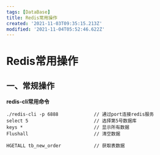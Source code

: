 ```yaml
---
tags: [DataBase]
title: Redis常用操作
created: '2021-11-03T09:35:15.213Z'
modified: '2021-11-04T05:52:46.622Z'
---
```


# Redis常用操作
## 一、常规操作
**redis-cli常用命令**
```prettyprint
./redis-cli -p 6888             // 通过port连接redis服务
select 5                        // 选择第5号数据库
keys *                          // 显示所有数据
Flushall                        // 清空数据

HGETALL tb_new_order            // 获取表数据
```
